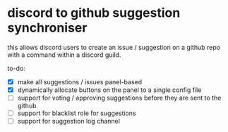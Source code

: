# discord to github suggestion synchroniser

this allows discord users to create an issue / suggestion on a github repo with a command within a discord guild.

to-do:

- [x] make all suggestions / issues panel-based
- [x] dynamically allocate buttons on the panel to a single config file
- [ ] support for voting / approving suggestions before they are sent to the github
- [ ] support for blacklist role for suggestions
- [ ] support for suggestion log channel
